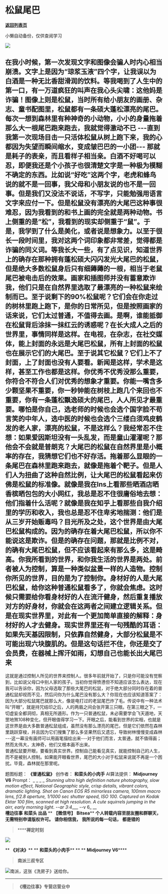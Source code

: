 # 松鼠尾巴

[**返回列表页**](/gzh/槽边往事)

小懒自动备份，仅供查阅学习

![](https://mmbiz.qpic.cn/mmbiz_jpg/Ia6gU9JNtkqE4Ow5BWu4Ky1xPT2c5M5v3uQFPafvmA24y3QS4mwEDn7u98Ue5p6GnD3X821L4BNqBjV8D9vKMg/640?wx_fmt=jpeg&from;=appmsg)

在我小时候，第一次发现文字和图像会骗人时内心相当崩溃。文字上是因为“琼浆玉液”四个字，让我误以为白酒是一种无比香甜滑润的饮料。等我喝到了人生中的第一口，有一万道疯狂的叫声在我心头尖啸：这他妈是诈骗！图像上则是松鼠，当时所有给小朋友的画册、杂志、童书配图里，松鼠都有一条硕大蓬松漂亮的尾巴。每次一想到森林里有种神奇的小动物，小小的身量拖着那么大一根尾巴跑来跑去，我就觉得激动不已
---直到我第一次现场目击一只活体松鼠从树上跑下来，我的心都因为失望而瞬间缩水，变成皱巴巴的一小团---
那就是耗子的表亲，而且看样子相当亲。白酒不好喝可以忍，即便我还是个小孩子也很清楚文字是一种极为模糊不确定的东西。比如说“好吃”这两个字，老虎和蜂鸟说的就不是一回事，我父母和小朋友说的也不是一回事。但是我们又没法不说话，不写字，只能勉强用语言文字来应付一下。但是松鼠没有漂亮的大尾巴这种事很难忍，因为我看到的和书上画的完全就是两种动物。书上侧重的是“松”，我看到的现实却侧重于“鼠”。于是，我学到了什么是美化，或者说是想象力。以至于很长一段时间里，我对这两个词印象都非常差，觉得都是诈骗的同义词。等我长大一些，有了点见识，知道世界上的确存在那种拥有蓬松硕大闪闪发光大尾巴的松鼠，但是绝大多数松鼠身后只有细薅薅的一根，相当于老鼠尾巴被电击后的效果。画家和插图师并没有蓄意欺诈我，他们只是在自然界里选取了最漂亮的一种松鼠来绘制而已。至于说剩下的90%松鼠呢？它们会在你走过的树林里跑上跑下，是你的日常所见，但是按照画家的话来说，它们太过普通，不值得去画。是啊，谁能抵御在松鼠背后涂抹一抹红云的诱惑呢？在长大成人之后的世界里，事情同样是这样。在电视，在杂志，在社交媒体，能上封面的永远是大尾巴松鼠，所有上封面的松鼠也在展示它们的大尾巴。至于说其它松鼠？它们上不了封面，上了封面也没有人要看。新闻是这样，学术是这样，甚至工作也都是这样。你优秀不优秀没那么重要，你符合不符合人们对优秀的想象才重要。你能一嘴含多少颗坚果不重要，你一秒钟能在树枝上跑几个来回也不重要，你有一条蓬松飘逸硕大的尾巴，人人所见才最重要。哪怕是你自己，选老师的时候也会选个国字脸不苟言笑的中年人，选中医的时候也会选个三缕白须鸡皮鹤发的老人家，漂亮的松鼠，不是这样么？我经常忍不住想：如果爱因斯坦没有一头乱发，而是童山濯濯呢？那他会不会就是普朗克？大尾巴的松鼠在自然界里是小概率的存在，我猜想它们也不好存活。拖着那么显眼的一条尾巴在森林里跑来跑去，就像是拖着个靶子。但是人们人为扭曲了这种自然比例，让大尾巴的松鼠看起来仿佛是松鼠的标准像。就像是我在Ins上看那些晒酒店晒香槟晒包包的大小网红，我总是忍不住很庸俗地去想：他们指着什么活呢？就像是我在知乎上看那些自我介绍里的学历和收入，我也总是忍不住卑劣地揣测：他们是从三岁开始贩毒吗？目光所及之处，这个世界是由大尾巴松鼠构成的。因为的确存在着大尾巴松鼠，所以你不能说这是欺诈。但是的确存在问题，那就是比例不对，的确有大尾巴松鼠，但不应该看起来有那么多，这是畸高。你我所看到的世界，和你我生活的世界是两处。前者被人为控制，算是一种类似盆景一样的人造物。控制你所见的世界，目的是为了控制你。身材好的人是大尾巴松鼠，给你这种普通松鼠看多了，你就会焦虑。这时候只需要给你看身材好的人在流汗健身，然后重复播放对方的好身材，你就会在这两者之间建立逻辑关系。但是在现实世界里，对此有一个更加简单直接的解释：身材好的人才去健身。现实世界里还有一句残酷的耳语：如果先天基因限制，只依靠自然健身，大部分松鼠是不可能出现六块腹肌的。但是这句话拦不住，你还是交了会员费，在器械上挥汗如雨，幻想自己也能长出大尾巴来
---
这就是通过控制人所见的世界来控制人。很多年前就开始了，只是你可能没有觉察到，比如说父母口中别人家的孩子。当初你觉得愤懑但不知道应该怎么表达，现在我可以告诉你，因为父母选取了那些大尾巴的松鼠，对于绝大部分同时存在着的普通松鼠却视而不见，然后问你为什么尾巴没有那么大？你现在也应该知道答案了：因为大部分松鼠尾巴就那么大，像是电打过的老鼠尾巴炸了毛。传说中有一种法术叫“开眼”，就是持咒结印之后，人的两眉之间会张开第三只眼。在第三眼之下，一切虚妄全都洞彻，真相无所遁形。作为一只普通松鼠，未必需要学会飞天遁地，天罡地煞108种变化，但开眼值得学习一下。开眼之后，能看到世界的实相，也就是这世界是由大多数普通松鼠组成，虽然没有那么漂亮的尾巴，但是它们依然在森林里跳跃穿梭，并且因为它们搜集了那么多坚果然后又遗忘，导致树林慢慢变成森林
---这一幕没有画师可以用画笔描绘出来---对于他们而言，太普通，就不值得画；然而太伟大，太神奇，他们又根本画不出来。  
普通松鼠要开眼，要看到真实世界。控制自己能看见真实，就能控制自己的人生，而不是被别人控制。如果能开眼看世界，尾巴的大小对于松鼠来说就不再是一个困扰。毕竟，森林就在那里呢。

  

题图标题： **《普通松鼠》** 创作者： **和菜头的小肉手** AI算法提供： **Midjourney V6** Prompt： _ _ _ _
_Stunning ultra high definition nature photography, slow motion effect,
National Geographic style, crisp details, vibrant colors, dramatic lighting.
Shot on Canon EOS R5 mirrorless camera, 100mm macro lens, f/2.8 aperture,
1/1000 sec shutter speed, ISO 100. Captured on Kodak Ektar 100 film, scanned
at high resolution. A cute squirrels jumping in the airr, early morning light.
--ar 3:4____ \--v 6_ __  
 **槽边往事** **和菜头 出品** ** **【微信号】** **Bitsea**** **个人转载内容至朋友圈和群聊天，无需特别申请版权许可。**
**请你相信我，** **我所说的每一句话，** **都是错的**

>  ******禅定时刻**

![](https://mmbiz.qpic.cn/mmbiz_jpg/Ia6gU9JNtkqE4Ow5BWu4Ky1xPT2c5M5v559RtPkmYY1sMTluwql1FojWZQzqLaOL9fFaVTcOGJBFG3tl6NfAPQ/640?wx_fmt=jpeg&from;=appmsg)

 ** **《对决》**** ** **和菜头的小肉手**** ** ** **Midjourney V6******

>  **南派三叔专区**

![](https://mmbiz.qpic.cn/mmbiz_jpg/Ia6gU9JNtkqE4Ow5BWu4Ky1xPT2c5M5vIM6VyQZbLZ90jkFqsh0mibnPk58hibyNK85jjQm2dt4ibo6hS10ibfW0GQ/640?wx_fmt=jpeg&from;=appmsg)南派，这张《洗房子》送给你。
****

>  **《槽边往事》专营店营业中**

  
  
  

  

